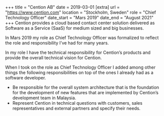 +++
title = "Cention AB"
date = 2019-03-01
[extra]
url = "https://www.cention.com"
location = "Stockholm, Sweden"
role = "Chief Technology Officer"
date_start = "Mars 2019"
date_end = "August 2021"
+++
Cention provides a cloud based contact center solution delivered as
Software as a Service (SaaS) for medium sized and big businesses.

In Mars 2019 my role as Chief Technology Officer was formalized to reflect the role and
responsibility I’ve had for many years.

In my role I have the technical responsibility for Cention’s products and provide
the overall technical vision for Cention.

When I took on the role as Chief Technology Officer I added among other things
the following responsibilities on top of the ones I already had as a
software developer.

- Be responsible for the overall system architecture that is the foundation for the development of new features that are implemented by Cention’s development team in Malaysia.
- Represent Cention in technical questions with customers, sales representatives and external partners and specify their needs.

